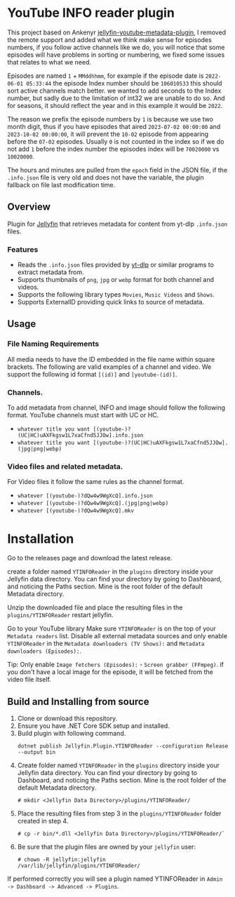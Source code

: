 # YouTube INFO reader plugin

This project based on Ankenyr [jellyfin-youtube-metadata-plugin](https://github.com/ankenyr/jellyfin-youtube-metadata-plugin), I removed the remote support
and added what we think make sense for episodes numbers, if you follow active channels like we do, you will notice that
some episodes will have problems in sorting or numbering, we fixed some issues that relates to what we need.

Episodes are named `1` + `MMddhhmm`, for example if the episode date is `2022-06-01 05:33:44` the episode Index number should be
`106010533` this should sort active channels match better. we wanted to add seconds to the Index number, but sadly due to the limitation
of int32 we are unable to do so. And for seasons, it should reflect the year and in this example it would be `2022`.

The reason we prefix the episode numbers by `1` is because we use two month digit, thus if you have episodes that aired `2023-07-02 00:00:00` and `2023-10-02 00:00:00`,
 it will prevent the `10-02` episode from appearing before the `07-02` episodes. Usually `0` is not counted in the index so if we do not add `1` before the
 index number the episodes index will be `70020000` vs `10020000`.

 The hours and minutes are pulled from the `epoch` field in the JSON file, if the `.info.json` file is very old and does not have the variable,
 the plugin fallback on file last modification time.

## Overview
Plugin for [Jellyfin](https://jellyfin.org/) that retrieves metadata for content from yt-dlp `.info.json` files.

### Features
- Reads the `.info.json` files provided by [yt-dlp](https://github.com/yt-dlp/yt-dlp) or similar programs to extract metadata from.
- Supports thumbnails of `png`, `jpg` or `webp` format for both channel and videos.
- Supports the following library types `Movies`, `Music Videos` and `Shows`.
- Supports ExternalID providing quick links to source of metadata.

## Usage

### File Naming Requirements
All media needs to have the ID embedded in the file name within square brackets.
The following are valid examples of a channel and video. We support the following id format
`[(id)]` and `[youtube-(id)]`.

### Channels.
To add metadata from channel, INFO and image should follow the following format. YouTube channels must start with UC or HC.

- `whatever title you want [(youtube-)?(UC|HC)uAXFkgsw1L7xaCfnd5JJOw].info.json`
- `whatever title you want [(youtube-)?(UC|HC)uAXFkgsw1L7xaCfnd5JJOw].(jpg|png|webp)`

### Video files and related metadata.
For Video files it follow the same rules as the channel format.

- `whatever [(youtube-)?dQw4w9WgXcQ].info.json`
- `whatever [(youtube-)?dQw4w9WgXcQ].(jpg|png|webp)`
- `whatever [(youtube-)?dQw4w9WgXcQ].mkv`


# Installation

Go to the releases page and download the latest release.

create a folder named `YTINFOReader` in the `plugins` directory inside your Jellyfin data directory. You can find your directory by going to Dashboard, and noticing the Paths section. Mine is the root folder of the default Metadata directory.

Unzip the downloaded file and place the resulting files in the `plugins/YTINFOReader` restart jellyfin.

Go to your YouTube library Make sure `YTINFOReader` is on the top of your `Metadata readers` list. Disable all external metadata sources and only enable `YTINFOReader` in the `Metadata downloaders (TV Shows):` and `Metadata downloaders (Episodes):`.

Tip: Only enable `Image fetchers (Episodes):` - `Screen grabber (FFmpeg)`. if you don't have a local image for the episode, it will be fetched from the video file itself.

## Build and Installing from source

1. Clone or download this repository.
2. Ensure you have .NET Core SDK setup and installed.
3. Build plugin with following command.
    ```
    dotnet publish Jellyfin.Plugin.YTINFOReader --configuration Release --output bin
    ```
4. Create folder named `YTINFOReader` in the `plugins` directory inside your Jellyfin data
   directory. You can find your directory by going to Dashboard, and noticing the Paths section.
   Mine is the root folder of the default Metadata directory.
    ```
    # mkdir <Jellyfin Data Directory>/plugins/YTINFOReader/
    ```
5. Place the resulting files from step 3 in the `plugins/YTINFOReader` folder created in step 4.
    ```
    # cp -r bin/*.dll <Jellyfin Data Directory>/plugins/YTINFOReader/`
    ```
6. Be sure that the plugin files are owned by your `jellyfin` user:
    ```
    # chown -R jellyfin:jellyfin /var/lib/jellyfin/plugins/YTINFOReader/
    ```
If performed correctly you will see a plugin named YTINFOReader in `Admin -> Dashboard -> Advanced -> Plugins`.

